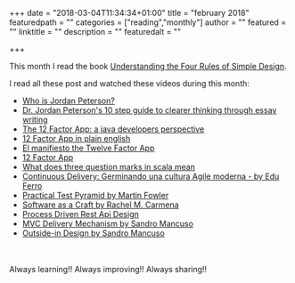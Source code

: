 +++
date = "2018-03-04T11:34:34+01:00"
title = "february 2018"
featuredpath = ""
categories = ["reading","monthly"]
author = ""
featured = ""
linktitle = ""
description = ""
featuredalt = ""

+++

This month I read the book [Understanding the Four Rules of Simple Design](https://www.goodreads.com/book/show/21841698-understanding-the-four-rules-of-simple-design).

I read all these post and watched these videos during this month:

* [Who is Jordan Peterson?](https://medium.com/@benleitmanis/who-is-jordan-peterson-71e0b4b1a2ae)
* [Dr. Jordan Peterson's 10 step guide to clearer thinking through essay writing](https://medium.com/practicecomesfirst/dr-jordan-b-petersons-10-step-guide-to-clearer-thinking-through-essay-writing-1ab79a94937)
* [The 12 Factor App: a java developers perspective](https://dzone.com/articles/the-12-factor-app-a-java-developers-perspective)
* [12 Factor App in plain english](http://www.clearlytech.com/2014/01/04/12-factor-apps-plain-english/)
* [El manifiesto the Twelve Factor App](https://www.adictosaltrabajo.com/tutoriales/el-manifiesto-the-twelve-factor-app/)
* [12 Factor App](https://12factor.net/)
* [What does three question marks in scala mean](https://alvinalexander.com/scala/what-does-three-question-marks-in-scala-mean)
* [Continuous Delivery: Germinando una cultura Agile moderna - by Edu Ferro](https://www.youtube.com/watch?v=hbggtXmQcf8)
* [Practical Test Pyramid by Martin Fowler](https://martinfowler.com/articles/practical-test-pyramid.html)
* [Software as a Craft by Rachel M. Carmena](https://codurance.com/videos/2018-02-23-software-as-a-craft/)
* [Process Driven Rest Api Design](https://medium.com/@Empanado/process-driven-rest-api-design-75ca88917582)
* [MVC Delivery Mechanism by Sandro Mancuso](https://codurance.com/2017/09/20/mvc-delievery-mechanism-dm/)
* [Outside-in Design by Sandro Mancuso](https://codurance.com/2017/10/23/outside-in-design/)

<br><br>
Always learning!! Always improving!! Always sharing!!